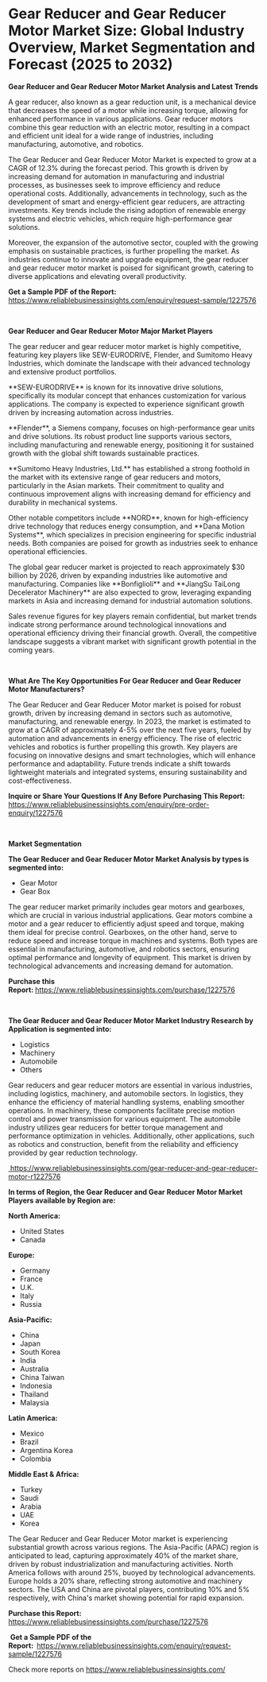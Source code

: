 <p><h1>Gear Reducer and Gear Reducer Motor Market Size: Global Industry Overview, Market Segmentation and Forecast (2025 to 2032)</h1></p><p><strong>Gear Reducer and Gear Reducer Motor Market Analysis and Latest Trends</strong></p>
<p><p>A gear reducer, also known as a gear reduction unit, is a mechanical device that decreases the speed of a motor while increasing torque, allowing for enhanced performance in various applications. Gear reducer motors combine this gear reduction with an electric motor, resulting in a compact and efficient unit ideal for a wide range of industries, including manufacturing, automotive, and robotics.</p><p>The Gear Reducer and Gear Reducer Motor Market is expected to grow at a CAGR of 12.3% during the forecast period. This growth is driven by increasing demand for automation in manufacturing and industrial processes, as businesses seek to improve efficiency and reduce operational costs. Additionally, advancements in technology, such as the development of smart and energy-efficient gear reducers, are attracting investments. Key trends include the rising adoption of renewable energy systems and electric vehicles, which require high-performance gear solutions. </p><p>Moreover, the expansion of the automotive sector, coupled with the growing emphasis on sustainable practices, is further propelling the market. As industries continue to innovate and upgrade equipment, the gear reducer and gear reducer motor market is poised for significant growth, catering to diverse applications and elevating overall productivity.</p></p>
<p><strong>Get a Sample PDF of the Report:&nbsp;</strong> <a href="https://www.reliablebusinessinsights.com/enquiry/request-sample/1227576?utm_campaign=100&utm_medium=2&utm_source=Github&utm_content=ia&utm_term=27022025&utm_id=gear-reducer-and-gear-reducer-motor">https://www.reliablebusinessinsights.com/enquiry/request-sample/1227576</a></p>
<p>&nbsp;</p>
<p><strong>Gear Reducer and Gear Reducer Motor Major Market Players</strong></p>
<p><p>The gear reducer and gear reducer motor market is highly competitive, featuring key players like SEW-EURODRIVE, Flender, and Sumitomo Heavy Industries, which dominate the landscape with their advanced technology and extensive product portfolios. </p><p>**SEW-EURODRIVE** is known for its innovative drive solutions, specifically its modular concept that enhances customization for various applications. The company is expected to experience significant growth driven by increasing automation across industries.</p><p>**Flender**, a Siemens company, focuses on high-performance gear units and drive solutions. Its robust product line supports various sectors, including manufacturing and renewable energy, positioning it for sustained growth with the global shift towards sustainable practices.</p><p>**Sumitomo Heavy Industries, Ltd.** has established a strong foothold in the market with its extensive range of gear reducers and motors, particularly in the Asian markets. Their commitment to quality and continuous improvement aligns with increasing demand for efficiency and durability in mechanical systems.</p><p>Other notable competitors include **NORD**, known for high-efficiency drive technology that reduces energy consumption, and **Dana Motion Systems**, which specializes in precision engineering for specific industrial needs. Both companies are poised for growth as industries seek to enhance operational efficiencies.</p><p>The global gear reducer market is projected to reach approximately $30 billion by 2026, driven by expanding industries like automotive and manufacturing. Companies like **Bonfiglioli** and **JiangSu TaiLong Decelerator Machinery** are also expected to grow, leveraging expanding markets in Asia and increasing demand for industrial automation solutions.</p><p>Sales revenue figures for key players remain confidential, but market trends indicate strong performance around technological innovations and operational efficiency driving their financial growth. Overall, the competitive landscape suggests a vibrant market with significant growth potential in the coming years.</p></p>
<p>&nbsp;</p>
<p><strong>What Are The Key Opportunities For Gear Reducer and Gear Reducer Motor Manufacturers?</strong></p>
<p><p>The Gear Reducer and Gear Reducer Motor market is poised for robust growth, driven by increasing demand in sectors such as automotive, manufacturing, and renewable energy. In 2023, the market is estimated to grow at a CAGR of approximately 4-5% over the next five years, fueled by automation and advancements in energy efficiency. The rise of electric vehicles and robotics is further propelling this growth. Key players are focusing on innovative designs and smart technologies, which will enhance performance and adaptability. Future trends indicate a shift towards lightweight materials and integrated systems, ensuring sustainability and cost-effectiveness.</p></p>
<p><strong>Inquire or Share Your Questions If Any Before Purchasing This Report:</strong> <a href="https://www.reliablebusinessinsights.com/enquiry/pre-order-enquiry/1227576?utm_campaign=100&utm_medium=2&utm_source=Github&utm_content=ia&utm_term=27022025&utm_id=gear-reducer-and-gear-reducer-motor">https://www.reliablebusinessinsights.com/enquiry/pre-order-enquiry/1227576</a></p>
<p>&nbsp;</p>
<p><strong>Market Segmentation</strong></p>
<p><strong>The Gear Reducer and Gear Reducer Motor Market Analysis by types is segmented into:</strong></p>
<p><ul><li>Gear Motor</li><li>Gear Box</li></ul></p>
<p><p>The gear reducer market primarily includes gear motors and gearboxes, which are crucial in various industrial applications. Gear motors combine a motor and a gear reducer to efficiently adjust speed and torque, making them ideal for precise control. Gearboxes, on the other hand, serve to reduce speed and increase torque in machines and systems. Both types are essential in manufacturing, automotive, and robotics sectors, ensuring optimal performance and longevity of equipment. This market is driven by technological advancements and increasing demand for automation.</p></p>
<p><strong>Purchase this Report:&nbsp;</strong><a href="https://www.reliablebusinessinsights.com/purchase/1227576?utm_campaign=100&utm_medium=2&utm_source=Github&utm_content=ia&utm_term=27022025&utm_id=gear-reducer-and-gear-reducer-motor">https://www.reliablebusinessinsights.com/purchase/1227576</a></p>
<p>&nbsp;</p>
<p><strong>The Gear Reducer and Gear Reducer Motor Market Industry Research by Application is segmented into:</strong></p>
<p><ul><li>Logistics</li><li>Machinery</li><li>Automobile</li><li>Others</li></ul></p>
<p><p>Gear reducers and gear reducer motors are essential in various industries, including logistics, machinery, and automobile sectors. In logistics, they enhance the efficiency of material handling systems, enabling smoother operations. In machinery, these components facilitate precise motion control and power transmission for various equipment. The automobile industry utilizes gear reducers for better torque management and performance optimization in vehicles. Additionally, other applications, such as robotics and construction, benefit from the reliability and efficiency provided by gear reduction technology.</p></p>
<p><a href="https://www.reliablebusinessinsights.com/gear-reducer-and-gear-reducer-motor-r1227576?utm_campaign=100&utm_medium=2&utm_source=Github&utm_content=ia&utm_term=27022025&utm_id=gear-reducer-and-gear-reducer-motor">&nbsp;https://www.reliablebusinessinsights.com/gear-reducer-and-gear-reducer-motor-r1227576</a></p>
<p><strong>In terms of Region, the Gear Reducer and Gear Reducer Motor Market Players available by Region are:</strong></p>
<p>
    <p> <strong> North America: </strong>
        <ul>
            <li>United States</li>
            <li>Canada</li>
        </ul>
        </p> 
    <p> <strong> Europe: </strong>
        <ul>
            <li>Germany</li>
            <li>France</li>
            <li>U.K.</li>
            <li>Italy</li>
            <li>Russia</li>
        </ul>
        </p> 
    <p> <strong> Asia-Pacific: </strong>
        <ul>
            <li>China</li>
            <li>Japan</li>
            <li>South Korea</li>
            <li>India</li>
            <li>Australia</li>
            <li>China Taiwan</li>
            <li>Indonesia</li>
            <li>Thailand</li>
            <li>Malaysia</li>
        </ul>
        </p> 
    <p> <strong> Latin America: </strong>
        <ul>
            <li>Mexico</li>
            <li>Brazil</li>
            <li>Argentina Korea</li>
            <li>Colombia</li>
        </ul>
        </p> 
    <p> <strong> Middle East & Africa: </strong>
        <ul>
            <li>Turkey</li>
            <li>Saudi</li>
            <li>Arabia</li>
            <li>UAE</li>
            <li>Korea</li>
        </ul>
    </p>
    </p>
<p><p>The Gear Reducer and Gear Reducer Motor market is experiencing substantial growth across various regions. The Asia-Pacific (APAC) region is anticipated to lead, capturing approximately 40% of the market share, driven by robust industrialization and manufacturing activities. North America follows with around 25%, buoyed by technological advancements. Europe holds a 20% share, reflecting strong automotive and machinery sectors. The USA and China are pivotal players, contributing 10% and 5% respectively, with China's market showing potential for rapid expansion.</p></p>
<p><strong>Purchase this Report: </strong><a href="https://www.reliablebusinessinsights.com/purchase/1227576?utm_campaign=100&utm_medium=2&utm_source=Github&utm_content=ia&utm_term=27022025&utm_id=gear-reducer-and-gear-reducer-motor">https://www.reliablebusinessinsights.com/purchase/1227576</a></p>
<p>&nbsp;<strong>Get a Sample PDF of the Report:&nbsp;&nbsp;</strong><a href="https://www.reliablebusinessinsights.com/enquiry/request-sample/1227576?utm_campaign=100&utm_medium=2&utm_source=Github&utm_content=ia&utm_term=27022025&utm_id=gear-reducer-and-gear-reducer-motor">https://www.reliablebusinessinsights.com/enquiry/request-sample/1227576</a></p>
<p><strong></strong></p>
<p>Check more reports on <a href="https://www.reliablebusinessinsights.com/?utm_campaign=100&utm_medium=2&utm_source=Github&utm_content=ia&utm_term=27022025&utm_id=gear-reducer-and-gear-reducer-motor">https://www.reliablebusinessinsights.com/</a></p>